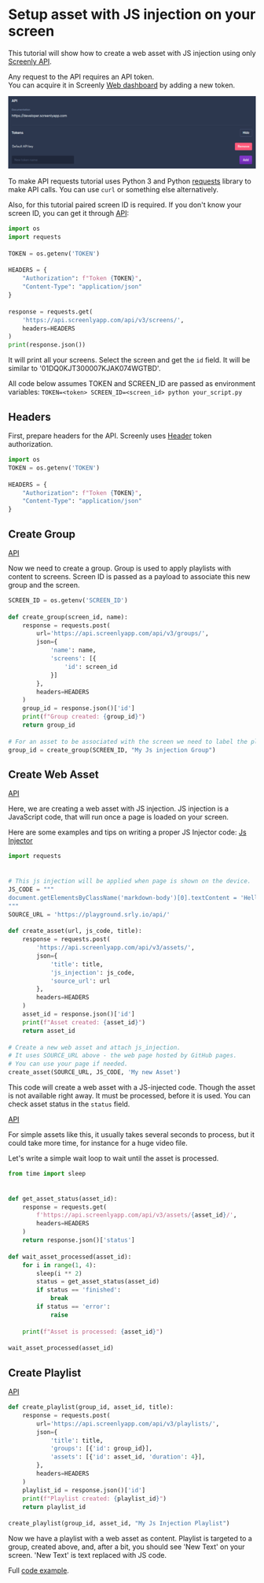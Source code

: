 # Setup asset with JS injection on your screen

This tutorial will show how to create a web asset with JS injection using only [Screenly API](https://developer.screenlyapp.com/).

Any request to the API requires an API token. \
You can acquire it in Screenly [Web dashboard](https://your-domain.screenlyapp.com/manage/account/team) by adding a new token.

![](./img/create_token.png)

To make API requests tutorial uses Python 3 and Python [requests](https://pypi.org/project/requests/) library to make API calls.
You can use `curl` or something else alternatively.

Also, for this tutorial paired screen ID is required.
If you don't know your screen ID, you can get it through [API](https://developer.screenlyapp.com/#operation/screens_list):
```python
import os
import requests

TOKEN = os.getenv('TOKEN')

HEADERS = {
    "Authorization": f"Token {TOKEN}",
    "Content-Type": "application/json"
}

response = requests.get(
    'https://api.screenlyapp.com/api/v3/screens/',
    headers=HEADERS
)
print(response.json())
```
It will print all your screens.
Select the screen and get the `id` field. It will be similar to '01DQ0KJT300007KJAK074WGTBD'.


All code below assumes TOKEN and SCREEN_ID are passed as environment variables:
`TOKEN=<token> SCREEN_ID=<screen_id> python your_script.py`


## Headers
First, prepare headers for the API. Screenly uses [Header](https://developer.screenlyapp.com/#section/Authentication/Bearer) token authorization.

```python
import os
TOKEN = os.getenv('TOKEN')

HEADERS = {
    "Authorization": f"Token {TOKEN}",
    "Content-Type": "application/json"
}
```

## Create Group

[API](https://developer.screenlyapp.com/#operation/groups_create)

Now we need to create a group. 
Group is used to apply playlists with content to screens.
Screen ID is passed as a payload to associate this new group and the screen.

```python
SCREEN_ID = os.getenv('SCREEN_ID')

def create_group(screen_id, name):
    response = requests.post(
        url='https://api.screenlyapp.com/api/v3/groups/',
        json={
            'name': name,
            'screens': [{
                'id': screen_id
            }]
        },
        headers=HEADERS
    )
    group_id = response.json()['id']
    print(f"Group created: {group_id}")
    return group_id

# For an asset to be associated with the screen we need to label the playlist and screen with the same group.
group_id = create_group(SCREEN_ID, "My Js injection Group")
```

## Create Web Asset

[API](https://developer.screenlyapp.com/#operation/assets_create)

Here, we are creating a web asset with JS injection.
JS injection is a JavaScript code, that will run once a page is loaded on your screen.

Here are some examples and tips on writing a proper JS Injector code: [Js Injector](../javascript-injectors/README.md)

```python
import requests


# This js injection will be applied when page is shown on the device.
JS_CODE = """
document.getElementsByClassName('markdown-body')[0].textContent = 'Hello There!';
"""
SOURCE_URL = 'https://playground.srly.io/api/'

def create_asset(url, js_code, title):
    response = requests.post(
        'https://api.screenlyapp.com/api/v3/assets/',
        json={
            'title': title,
            'js_injection': js_code,
            'source_url': url
        },
        headers=HEADERS
    )
    asset_id = response.json()['id']
    print(f"Asset created: {asset_id}")
    return asset_id

# Create a new web asset and attach js_injection.
# It uses SOURCE_URL above - the web page hosted by GitHub pages.
# You can use your page if needed.
create_asset(SOURCE_URL, JS_CODE, 'My new Asset')
```
This code will create a web asset with a JS-injected code.
Though the asset is not available right away. It must be processed, before it is used.
You can check asset status in the `status` field.

[API](https://developer.screenlyapp.com/#operation/assets_read)

For simple assets like this, it usually takes several seconds to process, but it could take more time, for instance for a huge video file.

Let's write a simple wait loop to wait until the asset is processed.

```python
from time import sleep


def get_asset_status(asset_id):
    response = requests.get(
        f'https://api.screenlyapp.com/api/v3/assets/{asset_id}/',
        headers=HEADERS
    )
    return response.json()['status']

def wait_asset_processed(asset_id):
    for i in range(1, 4):
        sleep(i ** 2)
        status = get_asset_status(asset_id)
        if status == 'finished':
            break
        if status == 'error':
            raise

    print(f"Asset is processed: {asset_id}")

wait_asset_processed(asset_id)
```

## Create Playlist

[API](https://developer.screenlyapp.com/#operation/playlists_create)

```python
def create_playlist(group_id, asset_id, title):
    response = requests.post(
        url='https://api.screenlyapp.com/api/v3/playlists/',
        json={
            'title': title,
            'groups': [{'id': group_id}],
            'assets': [{'id': asset_id, 'duration': 4}],
        },
        headers=HEADERS
    )
    playlist_id = response.json()['id']
    print(f"Playlist created: {playlist_id}")
    return playlist_id

create_playlist(group_id, asset_id, "My Js Injection Playlist")
```

Now we have a playlist with a web asset as content.
Playlist is targeted to a group, created above,
and, after a bit, you should see 'New Text' on your screen. 'New Text' is text replaced with JS code.

Full [code example](./web_asset_js_injection.py).
